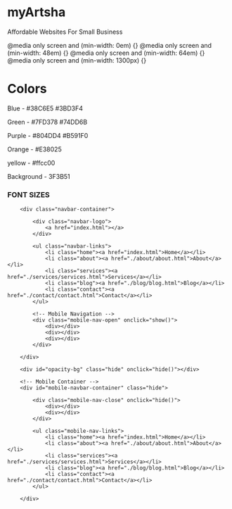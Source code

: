 # myArtsha
 
Affordable Websites For Small Business 

@media only screen and (min-width: 0em) {} 
@media only screen and (min-width: 48em) {} 
@media only screen and (min-width: 64em) {}  
@media only screen and (min-width: 1300px) {} 


# Colors 
Blue - #38C6E5
       #3BD3F4

Green - #7FD378
        #74DD6B

Purple - #804DD4
         #B591F0
         
Orange - #E38025

yellow - #ffcc00

Background - 3F3B51



### FONT SIZES




  <!-- Desktop Container -->
        <div class="navbar-container">

            <div class="navbar-logo">
                <a href="index.html"></a>
            </div>

            <ul class="navbar-links">
                <li class="home"><a href="index.html">Home</a></li>
                <li class="about"><a href="./about/about.html">About</a></li>
                <li class="services"><a href="./services/services.html">Services</a></li>
                <li class="blog"><a href="./blog/blog.html">Blog</a></li>
                <li class="contact"><a href="./contact/contact.html">Contact</a></li>
            </ul>

            <!-- Mobile Navigation -->
            <div class="mobile-nav-open" onclick="show()">
                <div></div>
                <div></div>
                <div></div>
            </div>

        </div>

        <div id="opacity-bg" class="hide" onclick="hide()"></div>

        <!-- Mobile Container -->
        <div id="mobile-navbar-container" class="hide">

            <div class="mobile-nav-close" onclick="hide()">
                <div></div>
                <div></div>
            </div>

            <ul class="mobile-nav-links">
                <li class="home"><a href="index.html">Home</a></li>
                <li class="about"><a href="./about/about.html">About</a></li>
                <li class="services"><a href="./services/services.html">Services</a></li>
                <li class="blog"><a href="./blog/blog.html">Blog</a></li>
                <li class="contact"><a href="./contact/contact.html">Contact</a></li>
            </ul>

        </div>
